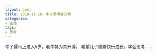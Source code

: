 ```yaml
---
layout: post
title: 2018-11-18，牛子儒博客开博
categories:
- 生活
tags:
- 思考
---
```


牛子儒马上进入5岁，老牛特为其开博。
希望儿子能够快乐成长，学会思考……
